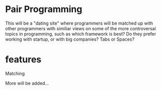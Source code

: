 # Pair Programming
This will be a "dating site" where programmers will be matched up with other programmers with similiar views on some of the more controversal topics in programming, such as which framework is best? Do they prefer working with startup, or with big companies? Tabs or Spaces?

# features

Matching

More will be added...  
